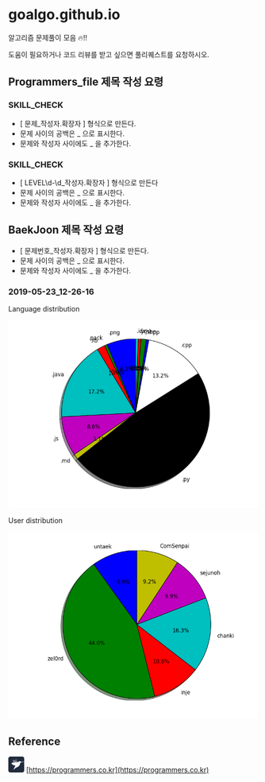 # goalgo.github.io
알고리즘 문제풀이 모음 🔥!!
  
도움이 필요하거나 코드 리뷰를 받고 싶으면 풀리퀘스트를 요청하시오.

## Programmers_file 제목 작성 요령
### SKILL_CHECK
- [ 문제_작성자.확장자 ] 형식으로 만든다.
- 문제 사이의 공백은 _ 으로 표시한다.
- 문제와 작성자 사이에도 _ 을 추가한다.
### SKILL_CHECK
- [ LEVEL\d-\d_작성자.확장자 ] 형식으로 만든다
- 문제 사이의 공백은 _ 으로 표시한다.
- 문제와 작성자 사이에도 _ 을 추가한다.

## BaekJoon 제목 작성 요령
- [ 문제번호_작성자.확장자 ] 형식으로 만든다.
- 문제 사이의 공백은 _ 으로 표시한다.
- 문제와 작성자 사이에도 _ 을 추가한다.

### 2019-05-23_12-26-16
Language distribution

![](reference/lanuage_2019-09-02_16-54-40.png)

User distribution

![](reference/user_2019-09-02_16-54-40.png)

## Reference
![programmers](reference/programmers_ico.png)
[https://programmers.co.kr](https://programmers.co.kr)
